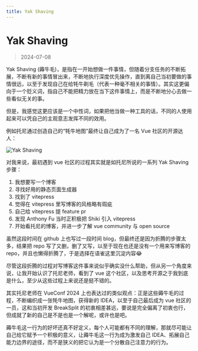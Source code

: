 ```yaml
---
title: Yak Shaving
---
```


# Yak Shaving

> 2024-07-08

Yak Shaving (薅牛毛)，是指在一开始想做一件事情，但随着分支任务的不断拓展，不断有新的事情冒出来，不断地执行深度优先操作，直到离自己当初要做的事情很远，以至于发现自己在给牦牛剃毛（代表一种毫不相关的事情）。其实这更偏向于一个贬义词，指自己不能把精力放在当下这件事情上，而是不断地分心去做一些看似无关的事。

但是，我感觉这更应该是一个中性词，如果把他当做一种工具的话，不同的人使用起来可以凭自己的主观意志发挥不同的效用。

例如托尼通过创造自己的“牦牛地图”最终让自己成为了一名 Vue 社区的开源达人：

![Yak Shaving](/yak-shaving.webp)

对我来说，最初遇到 vue 社区的过程其实就是如托尼所说的一系列 Yak Shaving 步骤：

1. 我想要写一个博客
2. 寻找好用的静态页面生成器
3. 找到了 vitepress
4. 觉得在 vitepress 里写博客的风格略有瑕疵
5. 自己给 vitepress 提 feature pr
6. 发现 Anthony Fu 当时正积极把 Shiki 引入 vitepress
7. 开始看托尼的博客，并进一步了解 vue community 与 open source

虽然这段时间在 github 上也写过一段时间 blog，但最终还是因为折腾的步骤太多，结果把 repo 写了又删，删了又写，以至于现在也还是没有一个用来写博客的 repo，并且也懒得折腾了，于是选择在语雀这里沉淀内容😂

尽管这段折腾的过程对写博客这件事来说似乎确实没什么帮助，但从另一个角度来说，让我开始认识了托尼老师，看到了 vue 这个社区，以及思考开源之于我到底是什么，至少从这些过程上来说还是挺不错的。

其实托尼老师在 VueConf 2024 上也表达过的类似观点：正是这些薅牛毛的过程，不断编织成一张牦牛地图，获得新的 IDEA，以至于自己最后成为 vue 社区的一员，这和当初开发 BreakSplit 的初衷相差甚远，要说是完全偏离了初衷也行，但成就了新的自己是不是也是一个解呢，或许也是吧。

薅牛毛这一行为的好坏还真不好定义，每个人可能都有不同的理解，那就尽可能让自己给它赋予一个积极的意义，让薅牛毛这一行为成为激发自己 IDEA、拓展自己能力边界的途径，而不是狭义的把它认为是一个分散自己注意力的行为。
